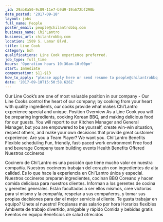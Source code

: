 ```yaml
---
_id: 29ab8a50-9c89-11e7-b9d9-19a672bf290b
date_posted: '2017-09-18'
layout: jobs
full_name: People
poster_email: people@chilantrobbq.com
business_name: Chi'Lantro
business_url: chilantrobbq.com
location: 1509 S. Lamar Blvd.
title: Line Cook
category: boh
qualifications: Line Cook experience preferred.
job_type: full_time
hours: 'Operation hours 10:30am-10:00pm'
start: Immediate
compensation: $11-$13
how_to_apply: "please apply here or send resume to people@chilantrobbq.com\r\n\r\nhttps://www.paycomonline.net/v4/ats/index.php?/job/apply&clientkey=8A2A8E0F7D23572D2D94F6E109B895A0&job=15747&jpt="
date: '2017-09-18T15:50:58.626Z'
---
```

Our Line Cook’s are one of most valuable position in our company - Our Line Cooks control the heart of our company; by cooking from your heart with quality ingredients, our cooks provide what makes Chi’Lantro experience special and unique. 
Position Overview
As a Line Cook you will be preparing ingredients, cooking Korean BBQ, and making delicious food for our guests. You will report to our Kitchen Manager and General Manager, but you are empowered to be yourself, create win-win situation, respect others, and make your own decisions that provide great customer experience. 
Are you a Team Player? We want you. 
Chi’Lantro Benefits
Flexible scheduling
Fun, friendly, fast-paced work environment
Free food and beverage
Company team building events
Health Benefits Offered
Nuestros cocineros

Cocinero de Chi’Lantro es una posición que tiene mucho valor en nuestra compañía. Nuestros cocineros trabajan del corazón con ingredientes de alta calidad. Es lo que hace la experiencia en Chi’Lantro única y especial. 
Nuestros cocineros preparan ingredientes, cocinan BBQ Coreano y hacen comida deliciosa para nuestros clientes. Informan a los gerentes de cocina y gerentes generales. Están facultados a ser ellos mismos, cree victorias para sí mismo y la compañía, respetar a sus compañeros, y tomar sus propias decisiones para dar el mejor servicio al cliente. 
Te gusta trabajar en equipo? Unete al nuestro! 
Propianas más salario por hora
Horarios flexibles 
Ambiente de trabajo divertido, amigable y rápido
Comida y bebidas gratis 
Eventos en equipo
Beneficios de salud ofrecidos

